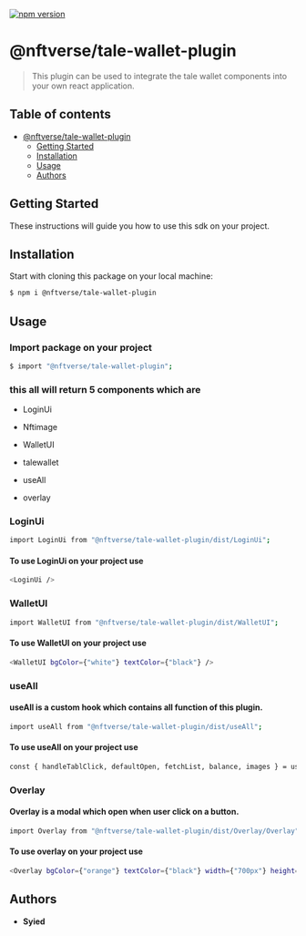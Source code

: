 [![npm version](https://badge.fury.io/js/angular2-expandable-list.svg)](https://www.npmjs.com/package/@nftverse/tale-wallet-plugin)

# @nftverse/tale-wallet-plugin

> This plugin can be used to integrate the tale wallet components into your own react application.

## Table of contents

- [@nftverse/tale-wallet-plugin](#project-name)
  - [Getting Started](#getting-started)
  - [Installation](#installation)
  - [Usage](#usage)
  - [Authors](#authors)

## Getting Started

These instructions will guide you how to use this sdk on your project.

## Installation

Start with cloning this package on your local machine:

```sh
$ npm i @nftverse/tale-wallet-plugin
```

## Usage

### Import package on your project

```sh
$ import "@nftverse/tale-wallet-plugin";
```

### this all will return 5 components which are

- LoginUi

- Nftimage

- WalletUI

- talewallet

- useAll

- overlay

### LoginUi

```sh
import LoginUi from "@nftverse/tale-wallet-plugin/dist/LoginUi";
```

#### To use LoginUi on your project use

```sh
<LoginUi />
```

### WalletUI

```sh
import WalletUI from "@nftverse/tale-wallet-plugin/dist/WalletUI";
```

#### To use WalletUI on your project use

```sh
<WalletUI bgColor={"white"} textColor={"black"} />
```

### useAll

#### useAll is a custom hook which contains all function of this plugin.

```sh
import useAll from "@nftverse/tale-wallet-plugin/dist/useAll";
```

#### To use useAll on your project use

```sh
const { handleTablClick, defaultOpen, fetchList, balance, images } = useAll();
```

### Overlay

#### Overlay is a modal which open when user click on a button.

```sh
import Overlay from "@nftverse/tale-wallet-plugin/dist/Overlay/Overlay";
```
#### To use overlay on your project use

```sh
<Overlay bgColor={"orange"} textColor={"black"} width={"700px"} height={"400px"} />
```


## Authors

- **Syied**
